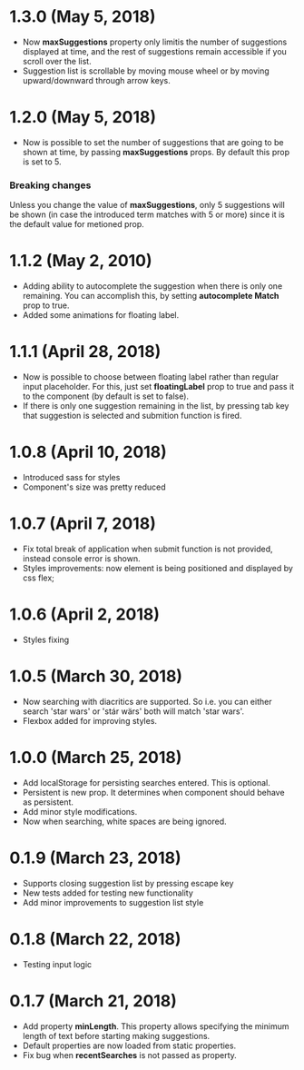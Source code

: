 # 1.3.0 (May 5, 2018)

* Now **maxSuggestions** property only limitis the number of suggestions displayed at time, and the rest of suggestions remain accessible if you scroll over the list. 
* Suggestion list is scrollable by moving mouse wheel or by moving upward/downward through arrow keys.

# 1.2.0 (May 5, 2018)

* Now is possible to set the number of suggestions that are going to be shown at time, by passing **maxSuggestions** props. By default this prop is set to 5. 

### Breaking changes 

Unless you change the value of **maxSuggestions**, only 5 suggestions will be shown (in case the introduced term matches with 5 or more) since it is the default value for metioned prop. 

# 1.1.2 (May 2, 2010) 

* Adding ability to autocomplete the suggestion when there is only one remaining. You can accomplish this, by setting **autocomplete Match** prop to true.
* Added some animations for floating label. 

# 1.1.1 (April 28, 2018) 

* Now is possible to choose between floating label rather than regular input placeholder. For this, just set **floatingLabel** prop to true and pass it to the component (by default is set to false). 
* If there is only one suggestion remaining in the list, by pressing tab key that suggestion is selected and submition function is fired.

# 1.0.8 (April 10, 2018)

* Introduced sass for styles 
* Component's size was pretty reduced

# 1.0.7 (April 7, 2018)

* Fix total break of application when submit function is not provided, instead console error is shown.
* Styles improvements: now element is being positioned and displayed by css flex;

# 1.0.6 (April 2, 2018)

* Styles fixing 


# 1.0.5 (March 30, 2018)

* Now searching with diacritics are supported. So i.e. you can either search 'star wars' or 'stár wärs' both will match 'star wars'. 
* Flexbox added for improving styles. 

# 1.0.0 (March 25, 2018)

* Add localStorage for persisting searches entered. This is optional.
* Persistent is new prop. It determines when component should behave as persistent.
* Add minor style modifications.
* Now when searching, white spaces are being ignored.

# 0.1.9 (March 23, 2018)

* Supports closing suggestion list by pressing escape key
* New tests added for testing new functionality
* Add minor improvements to suggestion list style

# 0.1.8 (March 22, 2018)

* Testing input logic

# 0.1.7 (March 21, 2018)

* Add property **minLength**. This property allows specifying the minimum length of text before starting making suggestions.
* Default properties are now loaded from static properties.
* Fix bug when **recentSearches** is not passed as property. 
